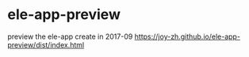 # ele-app-preview
preview the ele-app
create in 2017-09
https://joy-zh.github.io/ele-app-preview/dist/index.html
